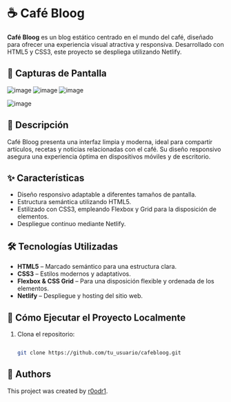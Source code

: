 # ☕ Café Bloog

**Café Bloog** es un blog estático centrado en el mundo del café, diseñado para ofrecer una experiencia visual atractiva y responsiva. Desarrollado con HTML5 y CSS3, este proyecto se despliega utilizando Netlify.

## 📸 Capturas de Pantalla

![image](https://github.com/user-attachments/assets/13abf0db-cf8a-49f5-9d67-3623a88588bc)
![image](https://github.com/user-attachments/assets/af449735-e50c-419d-8f93-9db59ea89b1e)
![image](https://github.com/user-attachments/assets/47c261d9-f345-4d67-98db-dcee927844e3)

![image](https://github.com/user-attachments/assets/12628880-bc12-417d-b9d4-bb42f7f7cda4)






## 🧾 Descripción

Café Bloog presenta una interfaz limpia y moderna, ideal para compartir artículos, recetas y noticias relacionadas con el café. Su diseño responsivo asegura una experiencia óptima en dispositivos móviles y de escritorio.

## ✨ Características

- Diseño responsivo adaptable a diferentes tamaños de pantalla.
- Estructura semántica utilizando HTML5.
- Estilizado con CSS3, empleando Flexbox y Grid para la disposición de elementos.
- Despliegue continuo mediante Netlify.

## 🛠️ Tecnologías Utilizadas

- **HTML5** – Marcado semántico para una estructura clara.
- **CSS3** – Estilos modernos y adaptativos.
- **Flexbox & CSS Grid** – Para una disposición flexible y ordenada de los elementos.
- **Netlify** – Despliegue y hosting del sitio web.

## 🚀 Cómo Ejecutar el Proyecto Localmente

1. Clona el repositorio:

   ```bash
   
   git clone https://github.com/tu_usuario/cafebloog.git

## 👤 Authors

This project was created by [r0odr1](https://github.com/r0odr1).
